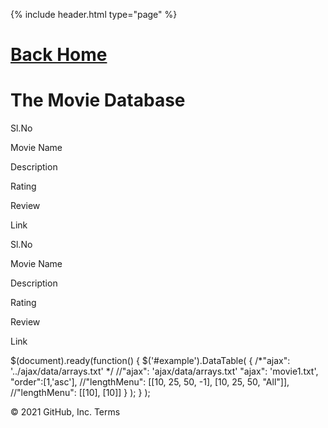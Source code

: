                  

{% include header.html type="page" %}

[Back Home](/)
==============

The Movie Database
==================

Sl.No

Movie Name

Description

Rating

Review

Link

Sl.No

Movie Name

Description

Rating

Review

Link

$(document).ready(function() { $('#example').DataTable( { /\*"ajax": '../ajax/data/arrays.txt' \*/ //"ajax": 'ajax/data/arrays.txt' "ajax": 'movie1.txt', "order":\[1,'asc'\], //"lengthMenu": \[\[10, 25, 50, -1\], \[10, 25, 50, "All"\]\], //"lengthMenu": \[\[10\], \[10\]\] } ); } );

© 2021 GitHub, Inc. Terms
